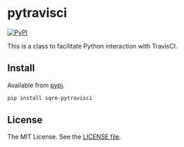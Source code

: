 # pytravisci

[![PyPI](https://img.shields.io/pypi/v/sqre-pytravisci.svg)](sqre-pytravisci)


This is a class to facilitate Python interaction with TravisCI.

## Install

Available from [pypi](https://pypi.python.org/pypi/sqre-pytravisci).

```bash
pip install sqre-pytravisci
```

## License

The MIT License. See the [LICENSE file](https://github.com/lsst-sqre/pytravisci/blob/master/LICENSE).
